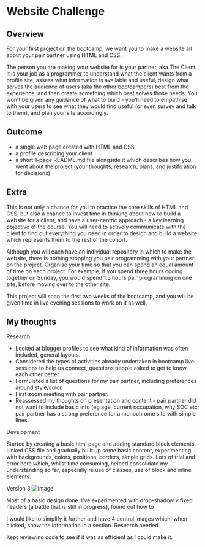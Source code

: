 # Website Challenge

## Overview

For your first project on the bootcamp, we want you to make a website all about your pair partner using HTML and CSS.

The person you are making your website for is your partner, aka The Client. It is your job as a programmer to understand what the client wants from a profile site, assess what information is available and useful, design what serves the audience of users (aka the other bootcampers) best from the experience, and then create something which best solves those needs. You won't be given any guidance of what to build - you'll need to empathise with your users to see what they would find useful (or even survey and talk to them), and plan your site accordingly.

## Outcome

- a single web page created with HTML and CSS
- a profile describing your client
- a short 1-page README.md file alongside it which describes how you went about the project (your thoughts, research, plans, and justification for decisions)

## Extra

This is not only a chance for you to practice the core skills of HTML and CSS, but also a chance to invest time in thinking about how to build a website for a client, and have a user-centric approach - a key learning objective of the course. You will need to actively communicate with the client to find out everything you need in order to design and build a website which represents them to the rest of the cohort.

Although you will each have an individual repository in which to make the website, there is nothing stopping you pair programming with your partner on the project. Organise your time so that you can spend an equal amount of time on each project. For example, if you spend three hours coding together on Sunday, you would spend 1.5 hours pair programming on one site, before moving over to the other site.

This project will span the first two weeks of the bootcamp, and you will be given time in live evening sessions to work on it as well.

## My thoughts

Research

* Looked at blogger profiles to see what kind of information was often included, general layouts.
* Considered the types of activities already undertaken in bootcamp live sessions to help us connect, questions people asked to get to know each other better.  
* Formulated a list of questions for my pair partner, including preferences around style/color.
* First zoom meeting with pair partner.
* Reassessed my thoughts on presentation and content - pair partner did not want to include basic info (eg age, current occupation, why SOC etc; pair partner has a strong preference for a monochrome site with simple lines.

Development

Started by creating a basic html page and adding standard block elements.  Linked CSS file and gradually built up some basic content, experimenting with backgrounds, colors, positions, borders, simple grids.  Lots of trial and error here which, whilst time consuming, helped consolidate my understanding so far, especially re use of classes, use of block and inline elements.


Version 3
![image](https://user-images.githubusercontent.com/81388296/113512897-ccc72600-955e-11eb-8187-987af57b6e69.png)

Most of a basic design done.  I've experimented with drop-shadow v fixed headers (a battle that is still in progress), found out how to 

I would like to simplify it further and have 4 central images which, when clicked, show the information in a section.  Research needed.

Kept reviewing code to see if it was as efficient as I could make it.